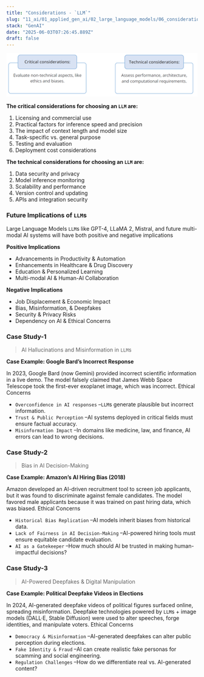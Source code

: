 ```yaml
---
title: "Considerations - `LLM`"
slug: "11_ai/01_applied_gen_ai/02_large_language_models/06_considerations"
stack: "GenAI"
date: "2025-06-03T07:26:45.889Z"
draft: false
---
```


![There are two types of considerations for choosing an `LLM`](../../../../../src/images/11_ai/01_agen_ai/agi-20j.png)

**The critical considerations for choosing an `LLM` are:**

1. Licensing and commercial use
2. Practical factors for inference speed and precision
3. The impact of context length and model size
4. Task-specific vs. general purpose
5. Testing and evaluation
6. Deployment cost considerations

**The technical considerations for choosing an `LLM` are:**

1. Data security and privacy
2. Model inference monitoring
3. Scalability and performance
4. Version control and updating
5. APIs and integration security

### Future Implications of `LLM`s

Large Language Models `LLM`s like GPT-4, LLaMA 2, Mistral, and future multi-modal AI systems will have both positive and negative implications

**Positive Implications**

- Advancements in Productivity & Automation
- Enhancements in Healthcare & Drug Discovery
- Education & Personalized Learning
- Multi-modal AI & Human-AI Collaboration

**Negative Implications**

- Job Displacement & Economic Impact
- Bias, Misinformation, & Deepfakes
- Security & Privacy Risks
- Dependency on AI & Ethical Concerns

### Case Study-1

> AI Hallucinations and Misinformation in `LLM`s

**Case Example: Google Bard’s Incorrect Response**

In 2023, Google Bard (now Gemini) provided incorrect scientific information in a live demo. The model falsely claimed that James Webb Space Telescope took the first-ever exoplanet image, which was incorrect.
Ethical Concerns

- `Overconfidence in AI responses` –`LLM`s generate plausible but incorrect information.
- `Trust & Public Perception` –AI systems deployed in critical fields must ensure factual accuracy.
- `Misinformation Impact` –In domains like medicine, law, and finance, AI errors can lead to wrong decisions.

### Case Study-2

> Bias in AI Decision-Making

**Case Example: Amazon’s AI Hiring Bias (2018)**

Amazon developed an AI-driven recruitment tool to screen job applicants, but it was found to discriminate against female candidates. The model favored male applicants because it was trained on past hiring data, which was biased.
Ethical Concerns

- `Historical Bias Replication` –AI models inherit biases from historical data.
- `Lack of Fairness in AI Decision-Making` –AI-powered hiring tools must ensure equitable candidate evaluation.
- `AI as a Gatekeeper` –How much should AI be trusted in making human-impactful decisions?

### Case Study-3

> AI-Powered Deepfakes & Digital Manipulation

**Case Example: Political Deepfake Videos in Elections**

In 2024, AI-generated deepfake videos of political figures surfaced online, spreading misinformation. Deepfake technologies powered by `LLM`s + image models (DALL·E, Stable Diffusion) were used to alter speeches, forge identities, and manipulate voters.
Ethical Concerns

- `Democracy & Misinformation` –AI-generated deepfakes can alter public perception during elections.
- `Fake Identity & Fraud` –AI can create realistic fake personas for scamming and social engineering.
- `Regulation Challenges` –How do we differentiate real vs. AI-generated content?

